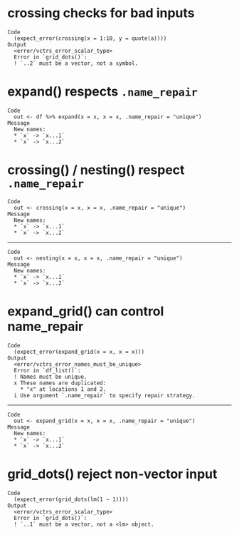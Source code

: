# crossing checks for bad inputs

    Code
      (expect_error(crossing(x = 1:10, y = quote(a))))
    Output
      <error/vctrs_error_scalar_type>
      Error in `grid_dots()`:
      ! `..2` must be a vector, not a symbol.

# expand() respects `.name_repair`

    Code
      out <- df %>% expand(x = x, x = x, .name_repair = "unique")
    Message
      New names:
      * `x` -> `x...1`
      * `x` -> `x...2`

# crossing() / nesting() respect `.name_repair`

    Code
      out <- crossing(x = x, x = x, .name_repair = "unique")
    Message
      New names:
      * `x` -> `x...1`
      * `x` -> `x...2`

---

    Code
      out <- nesting(x = x, x = x, .name_repair = "unique")
    Message
      New names:
      * `x` -> `x...1`
      * `x` -> `x...2`

# expand_grid() can control name_repair

    Code
      (expect_error(expand_grid(x = x, x = x)))
    Output
      <error/vctrs_error_names_must_be_unique>
      Error in `df_list()`:
      ! Names must be unique.
      x These names are duplicated:
        * "x" at locations 1 and 2.
      i Use argument `.name_repair` to specify repair strategy.

---

    Code
      out <- expand_grid(x = x, x = x, .name_repair = "unique")
    Message
      New names:
      * `x` -> `x...1`
      * `x` -> `x...2`

# grid_dots() reject non-vector input

    Code
      (expect_error(grid_dots(lm(1 ~ 1))))
    Output
      <error/vctrs_error_scalar_type>
      Error in `grid_dots()`:
      ! `..1` must be a vector, not a <lm> object.

